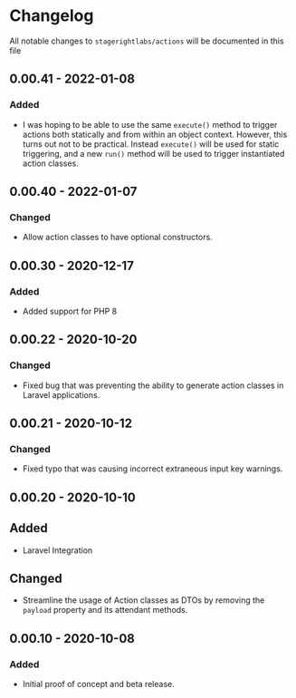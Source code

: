 # Changelog

All notable changes to `stagerightlabs/actions` will be documented in this file

## 0.00.41 - 2022-01-08

### Added

- I was hoping to be able to use the same `execute()` method to trigger actions both statically and from within an object context.  However, this turns out not to be practical.  Instead `execute()` will be used for static triggering, and a new `run()` method will be used to trigger instantiated action classes.

## 0.00.40 - 2022-01-07

### Changed

- Allow action classes to have optional constructors.

## 0.00.30 - 2020-12-17

### Added

- Added support for PHP 8

## 0.00.22 - 2020-10-20

### Changed

- Fixed bug that was preventing the ability to generate action classes in Laravel applications.

## 0.00.21 - 2020-10-12

### Changed

- Fixed typo that was causing incorrect extraneous input key warnings.

## 0.00.20 - 2020-10-10

## Added

- Laravel Integration

## Changed

- Streamline the usage of Action classes as DTOs by removing the `payload` property and its attendant methods.

## 0.00.10 - 2020-10-08

### Added

- Initial proof of concept and beta release.
